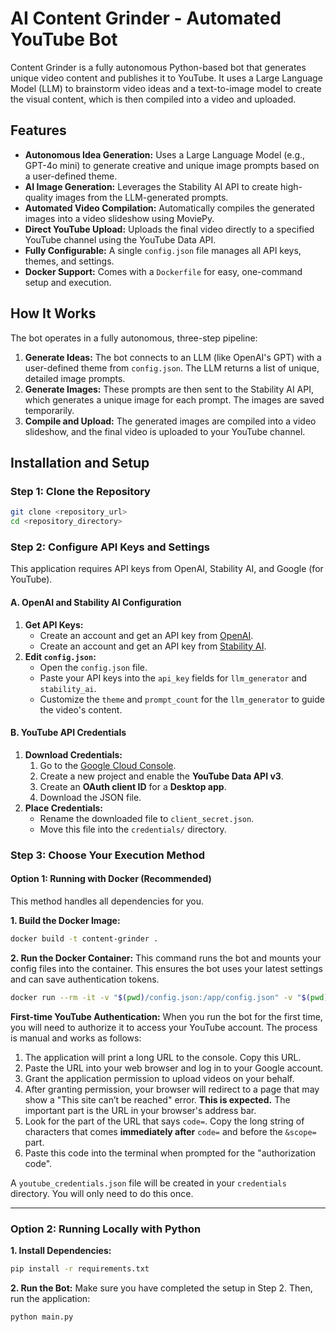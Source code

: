 # AI Content Grinder - Automated YouTube Bot

Content Grinder is a fully autonomous Python-based bot that generates unique video content and publishes it to YouTube. It uses a Large Language Model (LLM) to brainstorm video ideas and a text-to-image model to create the visual content, which is then compiled into a video and uploaded.

## Features

- **Autonomous Idea Generation:** Uses a Large Language Model (e.g., GPT-4o mini) to generate creative and unique image prompts based on a user-defined theme.
- **AI Image Generation:** Leverages the Stability AI API to create high-quality images from the LLM-generated prompts.
- **Automated Video Compilation:** Automatically compiles the generated images into a video slideshow using MoviePy.
- **Direct YouTube Upload:** Uploads the final video directly to a specified YouTube channel using the YouTube Data API.
- **Fully Configurable:** A single `config.json` file manages all API keys, themes, and settings.
- **Docker Support:** Comes with a `Dockerfile` for easy, one-command setup and execution.

## How It Works

The bot operates in a fully autonomous, three-step pipeline:
1.  **Generate Ideas:** The bot connects to an LLM (like OpenAI's GPT) with a user-defined theme from `config.json`. The LLM returns a list of unique, detailed image prompts.
2.  **Generate Images:** These prompts are then sent to the Stability AI API, which generates a unique image for each prompt. The images are saved temporarily.
3.  **Compile and Upload:** The generated images are compiled into a video slideshow, and the final video is uploaded to your YouTube channel.

## Installation and Setup

### Step 1: Clone the Repository

```bash
git clone <repository_url>
cd <repository_directory>
```

### Step 2: Configure API Keys and Settings

This application requires API keys from OpenAI, Stability AI, and Google (for YouTube).

#### A. OpenAI and Stability AI Configuration

1.  **Get API Keys:**
    -   Create an account and get an API key from [OpenAI](https://platform.openai.com/api-keys).
    -   Create an account and get an API key from [Stability AI](https://platform.stability.ai/account/keys).
2.  **Edit `config.json`:**
    -   Open the `config.json` file.
    -   Paste your API keys into the `api_key` fields for `llm_generator` and `stability_ai`.
    -   Customize the `theme` and `prompt_count` for the `llm_generator` to guide the video's content.

#### B. YouTube API Credentials

1.  **Download Credentials:**
    1.  Go to the [Google Cloud Console](https://console.cloud.google.com/).
    2.  Create a new project and enable the **YouTube Data API v3**.
    3.  Create an **OAuth client ID** for a **Desktop app**.
    4.  Download the JSON file.
2.  **Place Credentials:**
    -   Rename the downloaded file to `client_secret.json`.
    -   Move this file into the `credentials/` directory.

### Step 3: Choose Your Execution Method

#### Option 1: Running with Docker (Recommended)

This method handles all dependencies for you.

**1. Build the Docker Image:**
```bash
docker build -t content-grinder .
```

**2. Run the Docker Container:**
This command runs the bot and mounts your config files into the container. This ensures the bot uses your latest settings and can save authentication tokens.

```bash
docker run --rm -it -v "$(pwd)/config.json:/app/config.json" -v "$(pwd)/credentials:/app/credentials" content-grinder
```

**First-time YouTube Authentication:**
When you run the bot for the first time, you will need to authorize it to access your YouTube account. The process is manual and works as follows:
1.  The application will print a long URL to the console. Copy this URL.
2.  Paste the URL into your web browser and log in to your Google account.
3.  Grant the application permission to upload videos on your behalf.
4.  After granting permission, your browser will redirect to a page that may show a "This site can’t be reached" error. **This is expected.** The important part is the URL in your browser's address bar.
5.  Look for the part of the URL that says `code=`. Copy the long string of characters that comes **immediately after** `code=` and before the `&scope=` part.
6.  Paste this code into the terminal when prompted for the "authorization code".

A `youtube_credentials.json` file will be created in your `credentials` directory. You will only need to do this once.

---

### Option 2: Running Locally with Python

**1. Install Dependencies:**
```bash
pip install -r requirements.txt
```

**2. Run the Bot:**
Make sure you have completed the setup in Step 2. Then, run the application:
```bash
python main.py
```